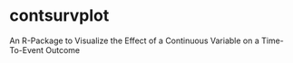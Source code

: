 # contsurvplot
An R-Package to Visualize the Effect of a Continuous Variable on a Time-To-Event Outcome
